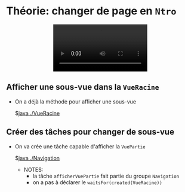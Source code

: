# Théorie: changer de page en `Ntro`

<center>
<video width="50%" src="changer_page.mp4" type="video/mp4" controls>
</center>

## Afficher une sous-vue dans la `VueRacine`

* On a déjà la méthode pour afficher une sous-vue

    $[java ./VueRacine]()

## Créer des tâches pour changer de sous-vue


* On va crée une tâche capable d'afficher la `VuePartie`

    $[java ./Navigation]()


    * NOTES:
        * la tâche `afficherVuePartie` fait partie du groupe `Navigation`
        * on a pas à déclarer le `waitsFor(created(VueRacine))`
